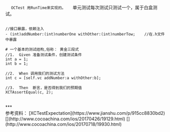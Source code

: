&emsp;  `OCTest 用RunTime来实现的。`
&emsp;  单元测试每次测试只测试一个，属于白盒测试。

```

//接口暴露，依赖注入
- (int)addNumber:(int)numberOne withOther:(int)numberTow;    //在.h文件中暴露

# 一个基本的测试结构,俗称： 黄金三段式
//1.  Given 准备测试条件，创建测试条件
int a = 1;
int b = 1;

//2.  When 调用我们的测试方法
int c = [self.vc addNumber:a withOther:b];

//3.  Then  断言，是否得到我们的预期值
XCTAssertEqual(c, 2);

```


<br/>
***
<br/>
参考资料：
[XCTestExpectation](https://www.jianshu.com/p/915cc8830bd2)
[](http://www.cocoachina.com/ios/20170426/19129.html)
[](http://www.cocoachina.com/ios/20170718/19930.html)
